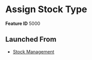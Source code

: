 # Assign Stock Type

**Feature ID** 5000

## Launched From

- [Stock Management](Stock%20Management.md)











































































